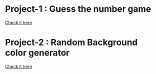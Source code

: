 # Project-1 : Guess the number game  #
<a href="https://urp34.csb.app/">Check it here</a>

# Project-2 : Random Background color generator  #
<a href="https://1uwpp.csb.app/">Check it here</a>
